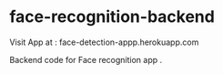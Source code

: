 # face-recognition-backend
Visit App at : face-detection-appp.herokuapp.com

Backend code for Face recognition app .
